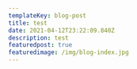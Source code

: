 ```yaml
---
templateKey: blog-post
title: test
date: 2021-04-12T23:22:09.840Z
description: test
featuredpost: true
featuredimage: /img/blog-index.jpg
---
```

<script>
  window.intercomSettings = {
    app_id: "ytatqjb8"
  };
</script>

<script>
// We pre-filled your app ID in the widget URL: 'https://widget.intercom.io/widget/ytatqjb8'
(function(){var w=window;var ic=w.Intercom;if(typeof ic==="function"){ic('reattach_activator');ic('update',w.intercomSettings);}else{var d=document;var i=function(){i.c(arguments);};i.q=[];i.c=function(args){i.q.push(args);};w.Intercom=i;var l=function(){var s=d.createElement('script');s.type='text/javascript';s.async=true;s.src='https://widget.intercom.io/widget/ytatqjb8';var x=d.getElementsByTagName('script')[0];x.parentNode.insertBefore(s,x);};if(w.attachEvent){w.attachEvent('onload',l);}else{w.addEventListener('load',l,false);}}})();
</script>